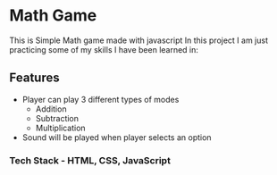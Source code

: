 # Math Game

This is Simple Math game made with javascript
In this project I am just practicing some of my skills I have been learned in:

## Features

- Player can play 3 different types of modes
    - Addition
    - Subtraction
    - Multiplication
- Sound will be played when player selects an option

### Tech Stack - HTML, CSS, JavaScript
